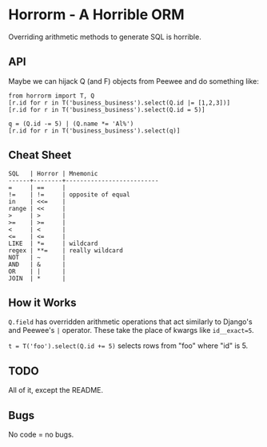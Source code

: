 Horrorm - A Horrible ORM
========================

Overriding arithmetic methods to generate SQL is horrible.

API
---

Maybe we can hijack Q (and F) objects from Peewee and do something like:

    from horrorm import T, Q
    [r.id for r in T('business_business').select(Q.id |= [1,2,3])]
    [r.id for r in T('business_business').select(Q.id = 5)]
    
    q = (Q.id -= 5) | (Q.name *= 'Al%')
    [r.id for r in T('business_business').select(q)]

Cheat Sheet
-----------

    SQL   | Horror | Mnemonic
    ------+--------+--------------------------
    =     | ==     |
    !=    | !=     | opposite of equal
    in    | <<=    |
    range | <<     |
    >     | >      |
    >=    | >=     |
    <     | <      |
    <=    | <=     |
    LIKE  | *=     | wildcard
    regex | **=    | really wildcard
    NOT   | ~      |
    AND   | &      |
    OR    | |      |
    JOIN  | *      |

How it Works
------------

<code>Q.field</code> has overridden arithmetic operations that act similarly to
Django's and Peewee's <code>|</code> operator. These take the place of kwargs
like <code>id__exact=5</code>.

<code>t = T('foo').select(Q.id += 5)</code> selects rows from "foo" where "id" is 5.

TODO
----

All of it, except the README.

Bugs
----

No code = no bugs.
